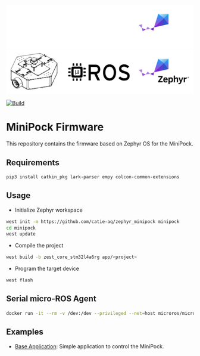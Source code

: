 ![banner](imgs/minipock_banner_dark_theme.svg#gh-dark-mode-only)
![banner](imgs/minipock_banner_light_theme.svg#gh-light-mode-only)

[![Build](https://github.com/catie-aq/minipock_zephyr-demo/actions/workflows/build.yaml/badge.svg)](https://github.com/catie-aq/minipock_zephyr-demo/actions/workflows/build.yaml)

# MiniPock Firmware

This repository contains the firmware based on Zephyr OS for the MiniPock.

## Requirements

```bash
pip3 install catkin_pkg lark-parser empy colcon-common-extensions
```

## Usage

- Initialize Zephyr workspace
```bash
west init -m https://github.com/catie-aq/zephyr_minipock minipock
cd minipock
west update
```

- Compile the project
```bash
west build -b zest_core_stm32l4a6rg app/<project>
```

- Program the target device
```bash
west flash
```

## Serial micro-ROS Agent

```bash
docker run -it --rm -v /dev:/dev --privileged --net=host microros/micro-ros-agent:humble serial --dev /dev/ttyUSB[X] -v6
```

## Examples
- [Base Application](app/base_application): Simple application to control the MiniPock.
